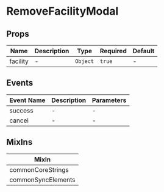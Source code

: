 # RemoveFacilityModal

## Props

<!-- @vuese:RemoveFacilityModal:props:start -->
|Name|Description|Type|Required|Default|
|---|---|---|---|---|
|facility|-|`Object`|`true`|-|

<!-- @vuese:RemoveFacilityModal:props:end -->


## Events

<!-- @vuese:RemoveFacilityModal:events:start -->
|Event Name|Description|Parameters|
|---|---|---|
|success|-|-|
|cancel|-|-|

<!-- @vuese:RemoveFacilityModal:events:end -->


## MixIns

<!-- @vuese:RemoveFacilityModal:mixIns:start -->
|MixIn|
|---|
|commonCoreStrings|
|commonSyncElements|

<!-- @vuese:RemoveFacilityModal:mixIns:end -->
